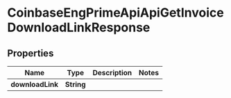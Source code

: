 
# CoinbaseEngPrimeApiApiGetInvoiceDownloadLinkResponse

## Properties
Name | Type | Description | Notes
------------ | ------------- | ------------- | -------------
**downloadLink** | **String** |  | 



